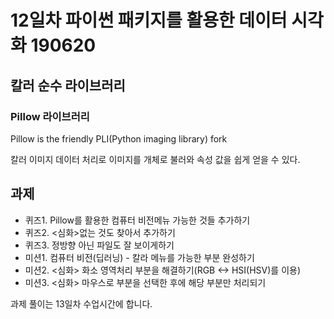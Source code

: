 # 12일차 파이썬 패키지를 활용한 데이터 시각화 190620

## 칼러 순수 라이브러리

### Pillow 라이브러리

Pillow is the friendly PLI(Python imaging library) fork

칼러 이미지 데이터 처리로 이미지를 개체로 불러와 속성 값을 쉽게 얻을 수 있다.

## 과제

- 퀴즈1. Pillow를 활용한 컴퓨터 비전메뉴 가능한 것들 추가하기
- 퀴즈2. <심화>없는 것도 찾아서 추가하기
- 퀴즈3. 정방향 아닌 파일도 잘 보이게하기
- 미션1. 컴퓨터 비전(딥러닝) - 칼라 메뉴를 가능한 부분 완성하기
- 미션2. <심화> 화소 영역처리 부분을 해결하기(RGB <-> HSI(HSV)를 이용)
- 미션3. <심화> 마우스로 부분을 선택한 후에 해당 부분만 처리되기

과제 풀이는 13일차 수업시간에 합니다.
